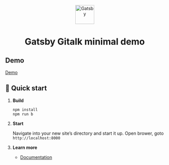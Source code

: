 <p align="center">
  <img alt="Gatsby" src="https://www.gatsbyjs.com/Gatsby-Monogram.svg" width="60" />
</p>
<h1 align="center">
  Gatsby Gitalk minimal demo
</h1>


## Demo

[Demo](https://suziwen.github.io/my-gatsby-gitalk-demo/)

## 🚀 Quick start

1.  **Build**

    ```shell
    npm install
    npm run b
    ```

2.  **Start**

    Navigate into your new site’s directory and start it up.
    Open brower, goto `http://localhost:8000`

3.  **Learn more**

    - [Documentation](https://github.com/suziwen/gatsby-plugin-gitalk)
